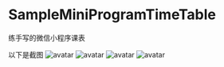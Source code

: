 # SampleMiniProgramTimeTable

练手写的微信小程序课表

以下是截图
![avatar](https://s1.ax1x.com/2022/05/26/XEgcOf.jpg)
![avatar](https://s1.ax1x.com/2022/05/26/XEg66P.jpg)
![avatar](https://s1.ax1x.com/2022/05/26/XEgR0S.jpg)
![avatar](https://s1.ax1x.com/2022/05/26/XEg2m8.jpg)
